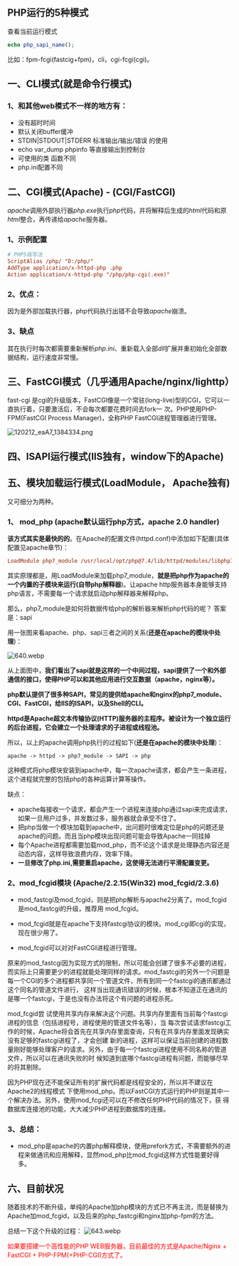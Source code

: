 

## PHP运行的5种模式

查看当前运行模式

```php
echo php_sapi_name();
```

比如：fpm-fcgi(fastcig+fpm)，cli，cgi-fcgi(cgi)。

##  一、CLI模式(就是命令行模式)

### 1、和其他web模式不一样的地方有：

- 没有超时时间
- 默认关闭buffer缓冲
- STDIN|STDOUT|STDERR 标准输出/输出/错误 的使用
- echo var_dump phpinfo 等直接输出到控制台
- 可使用的类 函数不同
- php.ini配置不同

##  二、CGI模式(Apache) - (CGI/FastCGI)

*apache*调用外部执行器*php.exe*执行*php*代码，并将解释后生成的*html*代码和原*html*整合，再传递给*apache*服务器。

### 1、示例配置

```ini
# PHP5版写法
ScriptAlias /php/ "D:/php/"
AddType application/x-httpd-php .php
Action application/x-httpd-php "/php/php-cgi(.exe)"
```

### 2、优点：

因为是外部加载执行器，php代码执行出错不会导致*apache*崩溃。

### 3、缺点

其在执行时每次都需要重新解析*php.ini*、重新载入全部*dll*扩展并重初始化全部数据结构，运行速度非常慢。

## 三、FastCGI模式（几乎通用Apache/nginx/lighttp）

fast-cgi 是cgi的升级版本，FastCGI像是一个常驻(long-live)型的CGI，它可以一直执行着，只要激活后，不会每次都要花费时间去fork一 次。PHP使用PHP-FPM(FastCGI Process Manager)，全称PHP FastCGI进程管理器进行管理。

![120212_eaA7_1384334.png](https://pic.imgdb.cn/item/611938555132923bf8124a5a.png)

## 四、ISAPI运行模式(IIS独有，window下的Apache)



## 五、模块加载运行模式(LoadModule， Apache独有)

又可细分为两种。

### 1、 mod_php (apache默认运行php方式，apache 2.0 handler)

**该方式其实是最快的的**。在Apache的配置文件(httpd.conf)中添加如下配置(具体配置见apache章节)：

```ini
LoadModule php7_module /usr/local/opt/php@7.4/lib/httpd/modules/libphp7.so
```
其实原理都是，用LoadModule来加载php7_module，**就是把php作为apache的一个内置的子模块来运行(自带php解释器**)。让apache http服务器本身能够支持php语言，不需要每一个请求就启动php解释器来解释php。

那么，php7_module是如何将数据传给php的解析器来解析php代码的呢？
答案是：sapi

用一张图来看apache、php、sapi三者之间的关系(**还是在apache的模块中处理**)： 

![640.webp](https://pic.imgdb.cn/item/6119136a5132923bf82fb5d2.png)


从上面图中，**我们看出了sapi就是这样的一个中间过程，sapi提供了一个和外部通信的接口，使得PHP可以和其他应用进行交互数据（apache，nginx等）。**

**php默认提供了很多种SAPI，常见的提供给apache和nginx的php7_module、CGI、FastCGI，给IIS的ISAPI，以及Shell的CLI。**

**httpd是Apache超文本传输协议(HTTP)服务器的主程序。被设计为一个独立运行的后台进程，它会建立一个处理请求的子进程或线程池。**

所以，以上的apache调用php执行的过程如下(**还是在apache的模块中处理**)：

`apache -> httpd -> php7_module -> SAPI -> php`

这种模式将php模块安装到apache中，每一次apache请求，都会产生一条进程，这个进程就完整的包括php的各种运算计算等操作。

缺点：

- apache每接收一个请求，都会产生一个进程来连接php通过sapi来完成请求，如果一旦用户过多，并发数过多，服务器就会承受不住了。
- 把php当做一个模块加载到apache中，出问题时很难定位是php的问题还是apache的问题。而且当php模块出现问题可能会导致Apache一同挂掉
- 每个Apache进程都需要加载mod_php，而不论这个请求是处理静态内容还是动态内容，这样导致浪费内存，效率下降。
-  **一旦修改了php.ini,需要重启apache，这使得无法进行平滑配置变更。**

### 2、mod_fcgid模块 (Apache/2.2.15(Win32) mod_fcgid/2.3.6)

- mod_fastcgi及mod_fcgid，则是把php解析与apache2分离了。mod_fcgid是mod_fastcgi的升级，推荐用 mod_fcgid。

- mod_fcgid就是在apache下支持fastcgi协议的模块。mod_cgi即cgi的实现，现在很少用了。
- mod_fcgid可以对对FastCGI进程进行管理。

原来的mod_fastcgi因为实现方式的限制，所以可能会创建了很多不必要的进程，而实际上只需要更少的进程就能处理同样的请求。mod_fastcgi的另外一个问题是每一个CGI的多个进程都共享同一个管道文件，所有到同一个fastcgi的通讯都通过这个同名的管道文件进行， 这样当出现通讯错误的时候，根本不知道正在通讯的是哪一个fastcgi，于是也没有办法将这个有问题的进程杀死。

mod_fcgid尝 试使用共享内存来解决这个问题。共享内存里面有当前每个fastcgi进程的信息（包括进程号，进程使用的管道文件名等），当 每次尝试请求fastcgi工作的时候，Apache将会首先在共享内存里面查询，只有在共享内存里面发现确实没有足够的fastcgi进程了，才会创建 新的进程，这样可以保证当前创建的进程数量刚好能够处理客户的请求。另外，由于每一个fastcgi进程使用不同名称的管道文件，所以可以在通讯失败的时 候知道到底哪个fastcgi进程有问题，而能够尽早的将其剔除。

因为PHP现在还不能保证所有的扩展代码都是线程安全的，所以并不建议在Apache2的线程模式 下使用mod_php。而以FastCGI方式运行的PHP则是其中一个解决办法。另外，使用mod_fcgi还可以在不修改任何PHP代码的情况下，获 得数据库连接池的功能，大大减少PHP进程到数据库的连接。

### 3、总结：

- mod_php是apache的内置php解释模块，使用prefork方式，不需要额外的进程来做通讯和应用解释，显然mod_php比mod_fcgid这样方式性能要好得多。


## 六、目前状况

随着技术的不断升级，单纯的Apache加php模块的方式已不再主流，而是替换为Apache加mod_fcgid，以及后来的php_fastcgi和nginx加php-fpm的方法。

总结一下这个升级的过程： 
![643.webp](https://pic.imgdb.cn/item/61191c285132923bf85b618b.png)

<font color="red">如果要搭建一个高性能的PHP WEB服务器，目前最佳的方式是Apache/Nginx + FastCGI + PHP-FPM(+PHP-CGI)方式了。 </font>
